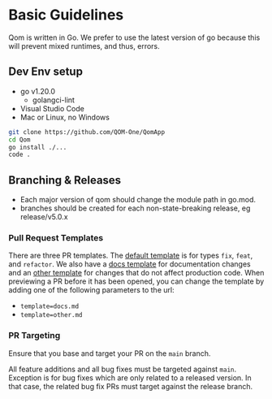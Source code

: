 # Basic Guidelines

Qom is written in Go.  We prefer to use the latest version of go because this will prevent mixed runtimes, and thus, errors. 

## Dev Env setup
* go v1.20.0
  * golangci-lint
* Visual Studio Code
* Mac or Linux, no Windows

```bash
git clone https://github.com/QOM-One/QomApp
cd Qom
go install ./...
code .
```

## Branching & Releases

* Each major version of qom should change the module path in go.mod.  
* branches should be created for each non-state-breaking release, eg release/v5.0.x

### Pull Request Templates

There are three PR templates. The [default template](./.github/PULL_REQUEST_TEMPLATE.md) is for types `fix`, `feat`, and `refactor`. We also have a [docs template](./.github/PULL_REQUEST_TEMPLATE/docs.md) for documentation changes and an [other template](./.github/PULL_REQUEST_TEMPLATE/other.md) for changes that do not affect production code. When previewing a PR before it has been opened, you can change the template by adding one of the following parameters to the url:

* `template=docs.md`
* `template=other.md`

### PR Targeting

Ensure that you base and target your PR on the `main` branch.

All feature additions and all bug fixes must be targeted against `main`. Exception is for bug fixes which are only related to a released version. In that case, the related bug fix PRs must target against the release branch.

